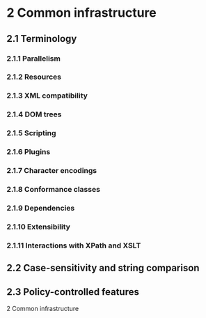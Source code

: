 # 2 Common infrastructure

## 2.1 Terminology

### 2.1.1 Parallelism

### 2.1.2 Resources

### 2.1.3 XML compatibility

### 2.1.4 DOM trees

### 2.1.5 Scripting

### 2.1.6 Plugins

### 2.1.7 Character encodings

### 2.1.8 Conformance classes

### 2.1.9 Dependencies

### 2.1.10 Extensibility

### 2.1.11 Interactions with XPath and XSLT

## 2.2 Case-sensitivity and string comparison

## 2.3 Policy-controlled features

2 Common infrastructure
